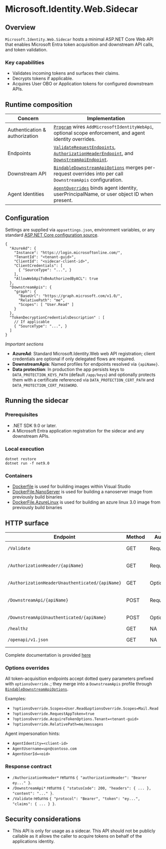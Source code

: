 # Microsoft.Identity.Web.Sidecar

## Overview

`Microsoft.Identity.Web.Sidecar` hosts a minimal ASP.NET Core Web API that
enables Microsoft Entra token acquisition and downstream API calls, and token validation.

### Key capabilities

- Validates incoming tokens and surfaces their claims.
- Decrypts tokens if applicable.
- Acquires User OBO or Application tokens for configured downstream APIs.

## Runtime composition

| Concern                        | Implementation                                                                                                                                                                                                     |
| ------------------------------ | ------------------------------------------------------------------------------------------------------------------------------------------------------------------------------------------------------------------ |
| Authentication & authorization | [`Program`](Program.cs) wires `AddMicrosoftIdentityWebApi`, optional scope enforcement, and agent identity overrides.                                                                                              |
| Endpoints                      | [`ValidateRequestEndpoints`](Endpoints/ValidateRequestEndpoints.cs), [`AuthorizationHeaderEndpoint`](Endpoints/AuthorizationHeaderEndpoint.cs), and [`DownstreamApiEndpoint`](Endpoints/DownstreamApiEndpoint.cs). |
| Downstream API                 | [`BindableDownstreamApiOptions`](Models/BindableDownstreamApiOptions.cs) merges per-request overrides into per call `DownstreamApis` configuration.                                                                |
| Agent Identities               | [`AgentOverrides`](AgentOverrides.cs) binds agent identity, userPrincipalName, or user object ID when present.                                                                                                     |

## Configuration

Settings are supplied via `appsettings.json`, environment variables, or any standard [ASP.NET Core configuration source](https://learn.microsoft.com/aspnet/core/fundamentals/configuration/).

```jsonc
{
  "AzureAd": {
    "Instance": "https://login.microsoftonline.com/",
    "TenantId": "<tenant-guid>",
    "ClientId": "<sidecar-client-id>",
    "ClientCredentials": [
      { "SourceType": "...", }
    ],
    "AllowWebApiToBeAuthorizedByACL": true
  },
  "DownstreamApis": {
    "graph": {
      "BaseUrl": "https://graph.microsoft.com/v1.0/",
      "RelativePath": "me",
      "Scopes": [ "User.Read" ]
    }
  },
  "TokenDecryptionCredentialsDescription" : [
    // If applicable
    { "SourceType": "...", }
  ]
}
```

*Important sections*

- **AzureAd**: Standard Microsoft.Identity.Web web API registration; client credentials are optional if only delegated flows are required.
- **DownstreamApis**: Named profiles for endpoints resolved via `{apiName}`.
- **Data protection**: In production the app persists keys to `DATA_PROTECTION_KEYS_PATH` (default `/app/keys`) and optionally protects them with a certificate referenced via `DATA_PROTECTION_CERT_PATH` and `DATA_PROTECTION_CERT_PASSWORD`.

## Running the sidecar

### Prerequisites

- .NET SDK 9.0 or later.
- A Microsoft Entra application registration for the sidecar and any downstream APIs.

### Local execution

```pwsh
dotnet restore
dotnet run -f net9.0
```

### Containers

- [Dockerfile](./Dockerfile) is used for building images within Visual Studio
- [DockerFile.NanoServer](./DockerFile.NanoServer) is used for building a nanoserver image from previously build binaries
- [DockerFile.AzureLinux](./Dockerfile.AzureLinux) is used for building an azure linux 3.0 image from previously build binaries

## HTTP surface

| Endpoint                                        | Method | Auth     | Description                                                                                      |
| ----------------------------------------------- | ------ | -------- | ------------------------------------------------------------------------------------------------ |
| `/Validate`                                     | GET    | Required | Returns the raw bearer token and claims. Enforces `AzureAd:Scopes` when configured.              |
| `/AuthorizationHeader/{apiName}`                | GET    | Required | Returns an `Authorization` header for the named downstream API using the caller’s identity.      |
| `/AuthorizationHeaderUnauthenticated/{apiName}` | GET    | Optional | Uses the sidecar’s application identity to obtain a token.                                       |
| `/DownstreamApi/{apiName}`                      | POST   | Required | Invokes the downstream API profile with the caller’s identity, forwarding body and content-type. |
| `/DownstreamApiUnauthenticated/{apiName}`       | POST   | Optional | Invokes the downstream API using the sidecar’s application identity.                             |
| `/healthz`                                      | GET    | NA       | Combined liveness/readiness check.                                                               |
| `/openapi/v1.json`                              | GET    | NA       | When ASPNETCORE_ENVIRONMENT=Development                                                          |

Complete documentation is provided [here](./OpenAPI/Microsoft.Identity.Web.Sidecar.json)

### Options overrides

All token-acquisition endpoints accept dotted query parameters prefixed with `optionsOverride.`; they merge into a `DownstreamApis` profile through [`BindableDownstreamApiOptions`](Models/BindableDownstreamApiOptions.cs).

Examples:
- `?optionsOverride.Scopes=User.Read&optionsOverride.Scopes=Mail.Read`
- `?optionsOverride.RequestAppToken=true`
- `?optionsOverride.AcquireTokenOptions.Tenant=<tenant-guid>`
- `?optionsOverride.RelativePath=me/messages`

Agent impersonation hints:
- `AgentIdentity=<client-id>`
- `AgentUsername=upn@contoso.com`
- `AgentUserId=<oid>`

### Response contract
- `/AuthorizationHeader*` returns `{ "authorizationHeader": "Bearer ey..." }`.
- `/DownstreamApi*` returns `{ "statusCode": 200, "headers": { ... }, "content": "..." }`.
- `/Validate` returns `{ "protocol": "Bearer", "token": "ey...", "claims": { ... } }`.

## Security considerations

- This API is only for usage as a sidecar. This API should not be publicly callable as it
  allows the caller to acquire tokens on behalf of the applications identity.

